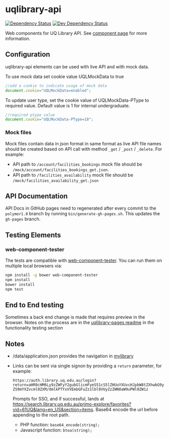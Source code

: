 # uqlibrary-api

[![Dependency Status](https://david-dm.org/uqlibrary/uqlibrary-api.svg)](https://david-dm.org/uqlibrary/uqlibrary-api)
[![Dev Dependency Status](https://david-dm.org/uqlibrary/uqlibrary-api/dev-status.svg)](https://david-dm.org/uqlibrary/uqlibrary-api?type=dev)

Web components for UQ Library API. See [component page](http://uqlibrary.github.io/uqlibrary-api/uqlibrary-api/) for more information.

## Configuration

uqlibrary-api elements can be used with live API and with mock data.

To use mock data set cookie value UQLMockData to true

```javascript
//add a cookie to indicate usage of mock data
document.cookie="UQLMockData=enabled";
```

To update user type, set the cookie value of UQLMockData-PType to required value. Default value is 1 for internal undergraduate.

```javascript
//required ptype value
document.cookie="UQLMockData-PType=18";
```

### Mock files

Mock files contain data in json format in same format as live API file names should be created based on API call with method `_get` / `_post` / `_delete`. For example:

* API path to `/account/facilities_bookings` mock file should be `/mock/account/facilities_bookings_get.json`.
* API path to `/facilities_availability` mock file should be `/mock/facilities_availability_get.json`

## API Documentation

API Docs in GitHub pages need to regenerated after every commit to the `polymer1.0` branch by running `bin/generate-gh-pages.sh`. This updates the `gh-pages` branch.

## Testing Elements

### web-component-tester

The tests are compatible with [web-component-tester](https://github.com/Polymer/web-component-tester). You can run them on multiple local browsers via:

```sh
npm install -g bower web-component-tester
npm install
bower install
npm test
```

## End to End testing

Sometimes a back end change is made that requires preview in the browser.
Notes on the process are in the [uqlibrary-pages readme](https://github.com/uqlibrary/uqlibrary-pages/blob/master/README.md#functionality-testing) in the functionality testing section

## Notes

* /data/application.json provides the navigation in [mylibrary](https://www.library.uq.edu.au/mylibrary/)

* Links can be sent via single signon by providing a `return` parameter, for example:

  `https://auth.library.uq.edu.au/login?return=aHR0cHM6Ly9zZWFyY2gubGlicmFyeS51cS5lZHUuYXUvcHJpbW8tZXhwbG9yZS9mYXZvcml0ZXM/dmlkPTYxVVEmbGFuZz1lbl9VUyZzZWN0aW9uPWl0ZW1z`

  Prompts for SSO, and if successful, lands at <https://search.library.uq.edu.au/primo-explore/favorites?vid=61UQ&lang=en_US&section=items>. Base64 encode the url before appending to the root path.
  * PHP function: `base64_encode(string);`
  * Javascript function: `btoa(string);`
